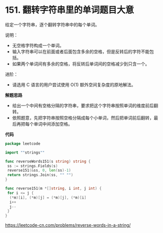 # 151. 翻转字符串里的单词**题目大意**  

给定一个字符串，逐个翻转字符串中的每个单词。

说明：

- 无空格字符构成一个单词。
- 输入字符串可以在前面或者后面包含多余的空格，但是反转后的字符不能包括。
- 如果两个单词间有多余的空格，将反转后单词间的空格减少到只含一个。  

进阶：

- 请选用 C 语言的用户尝试使用 O(1) 额外空间复杂度的原地解法。

**解题思路**  

- 给出一个中间有空格分隔的字符串，要求把这个字符串按照单词的维度前后翻转。
- 依照题意，先把字符串按照空格分隔成每个小单词，然后把单词前后翻转，最后再把每个单词中间添加空格。

**代码**  

```go
package leetcode

import ""strings""

func reverseWords151(s string) string {
 ss := strings.Fields(s)
 reverse151(&ss, 0, len(ss)-1)
 return strings.Join(ss, "" "")
}

func reverse151(m *[]string, i int, j int) {
 for i <= j {
  (*m)[i], (*m)[j] = (*m)[j], (*m)[i]
  i++
  j--
 }
}
```

https://leetcode-cn.com/problems/reverse-words-in-a-string/